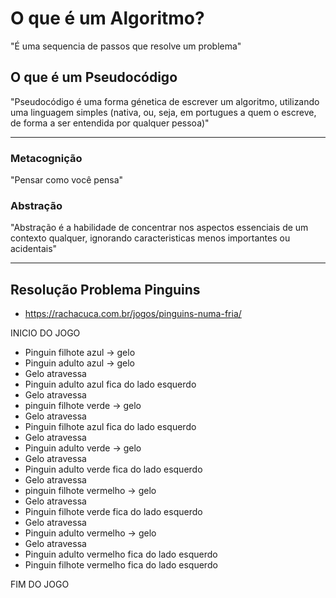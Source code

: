 # O que é um Algoritmo?

"É uma sequencia de passos que resolve um problema"

## O que é um Pseudocódigo

"Pseudocódigo é uma forma génetica de escrever um algoritmo, utilizando uma linguagem simples (nativa, ou, seja, em portugues a quem o escreve, de forma a ser entendida por qualquer pessoa)"

---
### Metacognição

"Pensar como você pensa"

### Abstração 

"Abstração é a habilidade de concentrar nos aspectos essenciais de um contexto qualquer, ignorando caracteristicas menos importantes ou acidentais"

---
## Resolução Problema Pinguins

+ https://rachacuca.com.br/jogos/pinguins-numa-fria/

INICIO DO JOGO
- Pinguin filhote azul -> gelo
- Pinguin adulto azul -> gelo
- Gelo atravessa
- Pinguin adulto azul fica do lado esquerdo
- Gelo atravessa
- pinguin filhote verde -> gelo
- Gelo atravessa
- Pinguin filhote azul fica do lado esquerdo
- Gelo atravessa
- Pinguin adulto verde -> gelo
- Gelo atravessa
- Pinguin adulto verde fica do lado esquerdo
- Gelo atravessa
- pinguin filhote vermelho -> gelo
- Gelo atravessa
- Pinguin filhote verde fica do lado esquerdo
- Gelo atravessa
- Pinguin adulto vermelho -> gelo
- Gelo atravessa
- Pinguin adulto vermelho fica do lado esquerdo
- Pinguin filhote vermelho fica do lado esquerdo

FIM DO JOGO